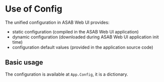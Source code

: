 # Use of Config

The unified configuration in ASAB Web UI provides:

* static configuration (compiled in the ASAB Web UI application)
* dynamic configuration (downloaded during ASAB Web UI application init time)
* configuration default values (provided in the application source code)


## Basic usage

The configuration is available at `App.Config`, it is a dictionary.
